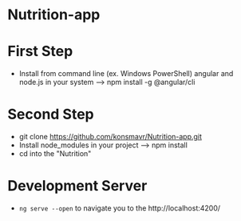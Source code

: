 # Nutrition-app

# First Step 

- Install from command line (ex. Windows PowerShell) angular and node.js in your system --> npm install -g @angular/cli 
 

# Second Step
- git clone https://github.com/konsmavr/Nutrition-app.git
- Install node_modules in your project --> npm install
- cd into the "Nutrition"


# Development Server 
- `ng serve --open` to navigate you to the http://localhost:4200/

